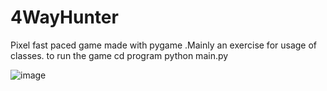 # 4WayHunter
Pixel fast paced game made with pygame .Mainly an exercise for usage of classes.
to run the game
cd program 
python main.py

![image](https://github.com/Enissimu/4WayHunter/assets/120343318/fdedf997-998c-4228-afd8-3c52ecbaa503)
